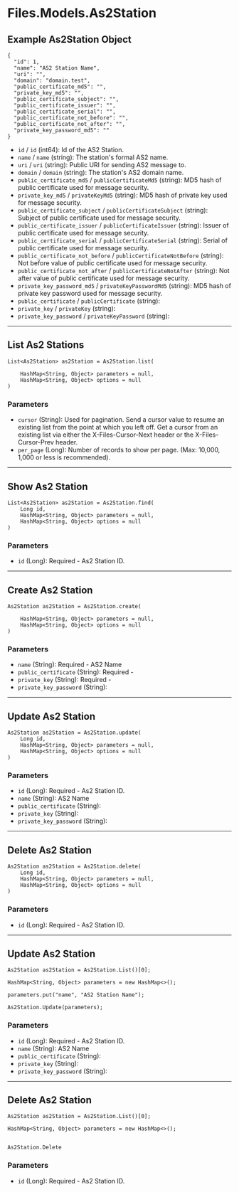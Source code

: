 # Files.Models.As2Station

## Example As2Station Object

```
{
  "id": 1,
  "name": "AS2 Station Name",
  "uri": "",
  "domain": "domain.test",
  "public_certificate_md5": "",
  "private_key_md5": "",
  "public_certificate_subject": "",
  "public_certificate_issuer": "",
  "public_certificate_serial": "",
  "public_certificate_not_before": "",
  "public_certificate_not_after": "",
  "private_key_password_md5": ""
}
```

* `id` / `id`  (int64): Id of the AS2 Station.
* `name` / `name`  (string): The station's formal AS2 name.
* `uri` / `uri`  (string): Public URI for sending AS2 message to.
* `domain` / `domain`  (string): The station's AS2 domain name.
* `public_certificate_md5` / `publicCertificateMd5`  (string): MD5 hash of public certificate used for message security.
* `private_key_md5` / `privateKeyMd5`  (string): MD5 hash of private key used for message security.
* `public_certificate_subject` / `publicCertificateSubject`  (string): Subject of public certificate used for message security.
* `public_certificate_issuer` / `publicCertificateIssuer`  (string): Issuer of public certificate used for message security.
* `public_certificate_serial` / `publicCertificateSerial`  (string): Serial of public certificate used for message security.
* `public_certificate_not_before` / `publicCertificateNotBefore`  (string): Not before value of public certificate used for message security.
* `public_certificate_not_after` / `publicCertificateNotAfter`  (string): Not after value of public certificate used for message security.
* `private_key_password_md5` / `privateKeyPasswordMd5`  (string): MD5 hash of private key password used for message security.
* `public_certificate` / `publicCertificate`  (string): 
* `private_key` / `privateKey`  (string): 
* `private_key_password` / `privateKeyPassword`  (string): 


---

## List As2 Stations

```
List<As2Station> as2Station = As2Station.list(
    
    HashMap<String, Object> parameters = null,
    HashMap<String, Object> options = null
)
```

### Parameters

* `cursor` (String): Used for pagination.  Send a cursor value to resume an existing list from the point at which you left off.  Get a cursor from an existing list via either the X-Files-Cursor-Next header or the X-Files-Cursor-Prev header.
* `per_page` (Long): Number of records to show per page.  (Max: 10,000, 1,000 or less is recommended).


---

## Show As2 Station

```
List<As2Station> as2Station = As2Station.find(
    Long id, 
    HashMap<String, Object> parameters = null,
    HashMap<String, Object> options = null
)
```

### Parameters

* `id` (Long): Required - As2 Station ID.


---

## Create As2 Station

```
As2Station as2Station = As2Station.create(
    
    HashMap<String, Object> parameters = null,
    HashMap<String, Object> options = null
)
```

### Parameters

* `name` (String): Required - AS2 Name
* `public_certificate` (String): Required - 
* `private_key` (String): Required - 
* `private_key_password` (String): 


---

## Update As2 Station

```
As2Station as2Station = As2Station.update(
    Long id, 
    HashMap<String, Object> parameters = null,
    HashMap<String, Object> options = null
)
```

### Parameters

* `id` (Long): Required - As2 Station ID.
* `name` (String): AS2 Name
* `public_certificate` (String): 
* `private_key` (String): 
* `private_key_password` (String): 


---

## Delete As2 Station

```
As2Station as2Station = As2Station.delete(
    Long id, 
    HashMap<String, Object> parameters = null,
    HashMap<String, Object> options = null
)
```

### Parameters

* `id` (Long): Required - As2 Station ID.


---

## Update As2 Station

```
As2Station as2Station = As2Station.List()[0];

HashMap<String, Object> parameters = new HashMap<>();

parameters.put("name", "AS2 Station Name");

As2Station.Update(parameters);
```

### Parameters

* `id` (Long): Required - As2 Station ID.
* `name` (String): AS2 Name
* `public_certificate` (String): 
* `private_key` (String): 
* `private_key_password` (String): 


---

## Delete As2 Station

```
As2Station as2Station = As2Station.List()[0];

HashMap<String, Object> parameters = new HashMap<>();


As2Station.Delete
```

### Parameters

* `id` (Long): Required - As2 Station ID.
